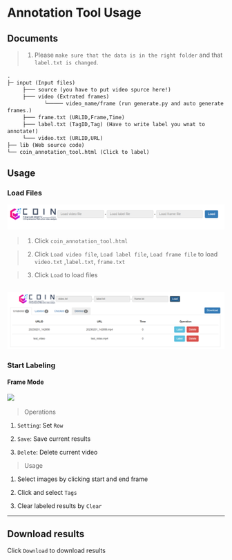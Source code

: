 # Annotation Tool Usage

## Documents
> 1. Please `make sure that the data is in the right folder` and that `label.txt is changed`.

```
.
├─ input (Input files)
     ├─── source (you have to put video spurce here!)
     ├─── video (Extrated frames)
            └───── video_name/frame (run generate.py and auto generate frames.)
     ├─── frame.txt (URLID,Frame,Time)
     ├─── label.txt (TagID,Tag) (Have to write label you wnat to annotate!)
     └─── video.txt (URLID,URL)
├── lib (Web source code)
└── coin_annotation_tool.html (Click to label)
```


## Usage


### Load Files 

![](./images/load.png)

> 1. Click `coin_annotation_tool.html`

> 2. Click `Load video file`, `Load label file`, `Load frame file` to load `video.txt` ,`label.txt`, `frame.txt`

> 3. Click `Load` to load files 

![](./images/loaded.png)
---

### Start Labeling

#### Frame Mode

![](./images/FrameMode.png])

> Operations

1. `Setting`: Set `Row`

2. `Save`: Save current results

3. `Delete`: Delete current video

> Usage

1. Select images by clicking start and end frame

2. Click and select `Tags`

3. Clear labeled results by `Clear`

---


## Download results

Click `Download` to download results 